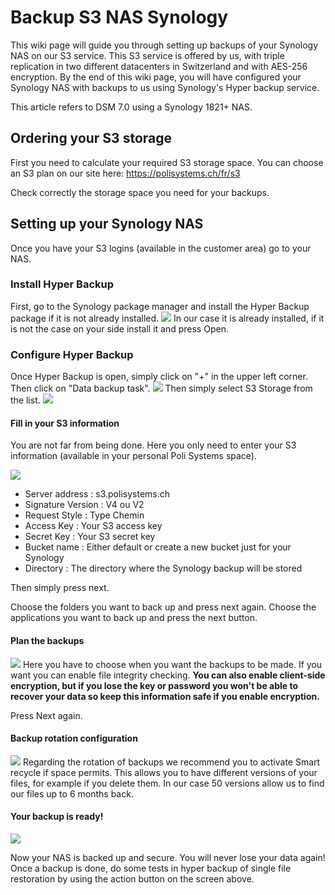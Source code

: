 
# Backup S3 NAS Synology

This wiki page will guide you through setting up backups of your Synology NAS on our S3 service.
This S3 service is offered by us, with triple replication in two different datacenters in Switzerland and with AES-256 encryption.
By the end of this wiki page, you will have configured your Synology NAS with backups to us using Synology's Hyper backup service.

This article refers to DSM 7.0 using a Synology 1821+ NAS.

## Ordering your S3 storage

First you need to calculate your required S3 storage space.
You can choose an S3 plan on our site here: https://polisystems.ch/fr/s3

Check correctly the storage space you need for your backups.

## Setting up your Synology NAS

Once you have your S3 logins (available in the customer area) go to your NAS.

### Install Hyper Backup

First, go to the Synology package manager and install the Hyper Backup package if it is not already installed.
![](https://i.imgur.com/fYxp2yu.png)
In our case it is already installed, if it is not the case on your side install it and press Open.

### Configure Hyper Backup

Once Hyper Backup is open, simply click on "+" in the upper left corner.
Then click on "Data backup task".
![](https://i.imgur.com/rUKj76u.png)
Then simply select S3 Storage from the list.
![](https://i.imgur.com/QbpYEkK.png)

#### Fill in your S3 information
You are not far from being done. 
Here you only need to enter your S3 information (available in your personal Poli Systems space).

![](https://i.imgur.com/brIOHIa.png)

 - Server address : s3.polisystems.ch
 - Signature Version : V4 ou V2
 - Request Style : Type Chemin
 - Access Key : Your S3 access key
 - Secret Key : Your S3 secret key
 - Bucket name : Either default or create a new bucket just for your Synology
 - Directory : The directory where the Synology backup will be stored

Then simply press next.

Choose the folders you want to back up and press next again.
Choose the applications you want to back up and press the next button.

#### Plan the backups

![](https://i.imgur.com/SYThAs0.png)
Here you have to choose when you want the backups to be made.
If you want you can enable file integrity checking.
**You can also enable client-side encryption, but if you lose the key or password you won't be able to recover your data so keep this information safe if you enable encryption.**

Press Next again.

#### Backup rotation configuration
![](https://i.imgur.com/C129Jf4.png)
Regarding the rotation of backups we recommend you to activate Smart recycle if space permits.
This allows you to have different versions of your files, for example if you delete them.
In our case 50 versions allow us to find our files up to 6 months back.

#### Your backup is ready!
![](https://i.imgur.com/ZrPK8mw.png)

Now your NAS is backed up and secure. You will never lose your data again!
Once a backup is done, do some tests in hyper backup of single file restoration by using the action button on the screen above.
